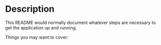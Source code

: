 # Description

This README would normally document whatever steps are necessary to get the
application up and running.

Things you may want to cover:

